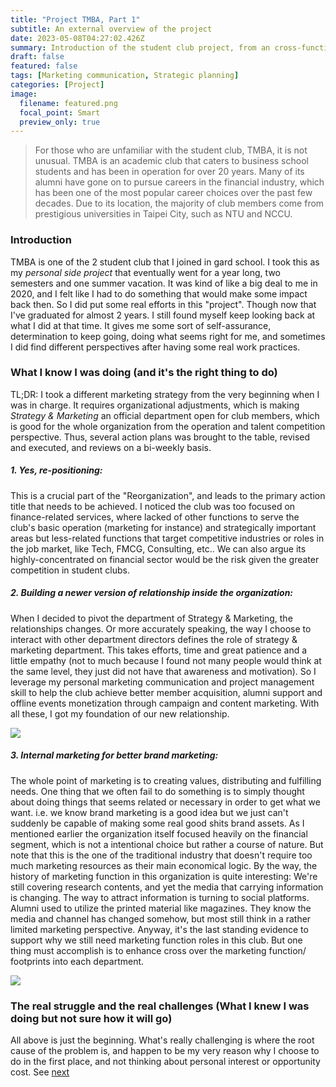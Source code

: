 ```yaml
---
title: "Project TMBA, Part 1"
subtitle: An external overview of the project
date: 2023-05-08T04:27:02.426Z
summary: Introduction of the student club project, from an cross-functional perspective 
draft: false
featured: false
tags: [Marketing communication, Strategic planning]
categories: [Project]
image:
  filename: featured.png
  focal_point: Smart
  preview_only: true
---
```


> For those who are unfamiliar with the student club, TMBA, it is not unusual. TMBA is an academic club that caters to business school students and has been in operation for over 20 years. Many of its alumni have gone on to pursue careers in the financial industry, which has been one of the most popular career choices over the past few decades. Due to its location, the majority of club members come from prestigious universities in Taipei City, such as NTU and NCCU.

### Introduction

TMBA is one of the 2 student club that I joined in gard school. I took this as my <i>personal side project</i> that eventually went for a year long, two semesters and one summer vacation. It was kind of like a big deal to me in 2020, and I felt like I had to do something that would make some impact back then. So I did put some real efforts in this "project". Though now that I've graduated for almost 2 years. I still found myself keep looking back at what I did at that time. It gives me some sort of self-assurance, determination to keep going, doing what seems right for me, and sometimes I did find different perspectives after having some real work practices.

### What I know I was doing (and it's the right thing to do)

TL;DR: I took a different marketing strategy from the very beginning when I was in charge. It requires organizational adjustments, which is making *Strategy & Marketing* an official department open for club members, which is good for the whole organization from the operation and talent competition perspective. Thus, several action plans was brought to the table, revised and executed, and reviews on a bi-weekly basis. 

##### 1. Yes, re-positioning:

This is a crucial part of the "Reorganization", and leads to the primary action title that needs to be achieved. I noticed the club was too focused on finance-related services, where lacked of other functions to serve the club's basic operation (marketing for instance) and strategically important areas but less-related functions that target competitive industries or roles in the job market, like Tech, FMCG, Consulting, etc.. We can also argue its highly-concentrated on financial sector would be the risk given the greater competition in student clubs.
</br>

##### 2. Building a newer version of relationship inside the organization:

When I decided to pivot the department of Strategy & Marketing, the relationships changes. Or more accurately speaking, the way I choose to interact with other department directors defines the role of strategy & marketing department. This takes efforts, time and great patience and a little empathy (not to much because I found not many people would think at the same level, they just did not have that awareness and motivation). So I leverage my personal marketing communication and project management skill to help the club achieve better member acquisition, alumni support and offline events monetization through campaign and content marketing. With all these, I got my foundation of our new relationship. </br>

![](./image/p2.png)



##### 3. Internal marketing for better brand marketing:

The whole point of marketing is to creating values, distributing and fulfilling needs. One thing that we often fail to do something is to simply thought about doing things that seems related or necessary in order to get what we want. i.e. we know brand marketing is a good idea but we just can't suddenly be capable of making some real good shits brand assets. As I mentioned earlier the organization itself focused heavily on the financial segment, which is not a intentional choice but rather a course of nature. But note that this is the one of the traditional industry that doesn't require too much marketing resources as their main economical logic. By the way, the history of marketing function in this organization is quite interesting: We're still covering research contents, and yet the media that carrying information is changing. The way to attract information is turning to social platforms. Alumni used to utilize the printed material like magazines. They know the media and channel has changed somehow, but most still think in a rather limited marketing perspective. Anyway, it's the last standing evidence to support why we still need marketing function roles in this club. But one thing must accomplish is to enhance cross over the marketing function/ footprints into each department.  


![](./image/p1.png)

### The real struggle and the real challenges (What I knew I was doing but not sure how it will go)

All above is just the beginning. What's really challenging is where the root cause of the problem is, and happen to be my very reason why I choose to do in the first place, and not thinking about personal interest or opportunity cost. See [next](/project/tmba-2/) 